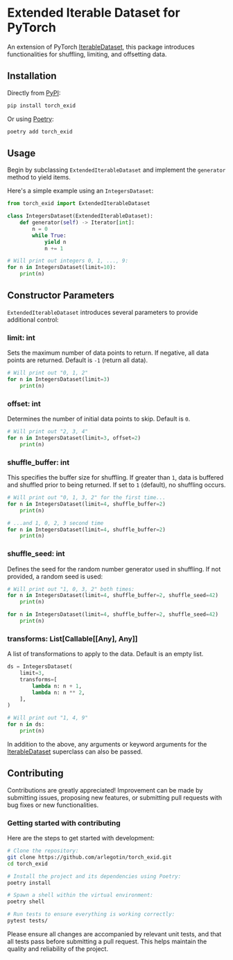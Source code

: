# Extended Iterable Dataset for PyTorch
An extension of PyTorch [IterableDataset](https://pytorch.org/docs/stable/data.html#torch.utils.data.IterableDataset), this package introduces functionalities for shuffling, limiting, and offsetting data.

## Installation

Directly from [PyPI](https://pypi.org/project/torch_exid/):
```bash
pip install torch_exid
```

Or using [Poetry](https://python-poetry.org/):
```bash
poetry add torch_exid
```

## Usage
Begin by subclassing `ExtendedIterableDataset` and implement the `generator` method to yield items.

Here's a simple example using an `IntegersDataset`:
```python
from torch_exid import ExtendedIterableDataset

class IntegersDataset(ExtendedIterableDataset):
    def generator(self) -> Iterator[int]:
        n = 0
        while True:
            yield n
            n += 1

# Will print out integers 0, 1, ..., 9:
for n in IntegersDataset(limit=10):
    print(n)
```

## Constructor Parameters
`ExtendedIterableDataset` introduces several parameters to provide additional control:

### limit: int
Sets the maximum number of data points to return. If negative, all data points are returned. Default is `-1` (return all data).
```python
# Will print out "0, 1, 2"
for n in IntegersDataset(limit=3)
    print(n)
```

### offset: int
Determines the number of initial data points to skip. Default is `0`.
```python
# Will print out "2, 3, 4"
for n in IntegersDataset(limit=3, offset=2)
    print(n)
```

### shuffle_buffer: int
This specifies the buffer size for shuffling. If greater than `1`, data is buffered and shuffled prior to being returned. If set to `1` (default), no shuffling occurs.

```python
# Will print out "0, 1, 3, 2" for the first time...
for n in IntegersDataset(limit=4, shuffle_buffer=2)
    print(n)

# ...and 1, 0, 2, 3 second time
for n in IntegersDataset(limit=4, shuffle_buffer=2)
    print(n)
```

### shuffle_seed: int
Defines the seed for the random number generator used in shuffling. If not provided, a random seed is used:

```python
# Will print out "1, 0, 3, 2" both times:
for n in IntegersDataset(limit=4, shuffle_buffer=2, shuffle_seed=42)
    print(n)

for n in IntegersDataset(limit=4, shuffle_buffer=2, shuffle_seed=42)
    print(n)
```

### transforms: List[Callable[[Any], Any]]
A list of transformations to apply to the data. Default is an empty list.
```python
ds = IntegersDataset(
    limit=3,
    transforms=[
        lambda n: n + 1,
        lambda n: n ** 2,
    ],
)

# Will print out "1, 4, 9"
for n in ds:
    print(n)
```

In addition to the above, any arguments or keyword arguments for the [IterableDataset](https://pytorch.org/docs/stable/data.html#torch.utils.data.IterableDataset) superclass can also be passed.

## Contributing
Contributions are greatly appreciated! Improvement can be made by submitting issues, proposing new features, or submitting pull requests with bug fixes or new functionalities.

### Getting started with contributing
Here are the steps to get started with development:
```bash
# Clone the repository:
git clone https://github.com/arlegotin/torch_exid.git
cd torch_exid

# Install the project and its dependencies using Poetry:
poetry install

# Spawn a shell within the virtual environment:
poetry shell

# Run tests to ensure everything is working correctly:
pytest tests/
```

Please ensure all changes are accompanied by relevant unit tests, and that all tests pass before submitting a pull request. This helps maintain the quality and reliability of the project.
